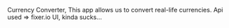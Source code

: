 Currency Converter,
This app allows us to convert real-life currencies. 
Api used => fixer.io
UI, kinda sucks...
